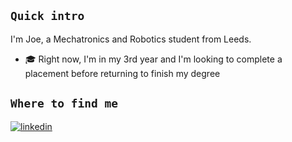 ## `Quick intro`
I'm Joe, a Mechatronics and Robotics student from Leeds.

- 🎓 Right now, I'm in my 3rd year and I'm looking to complete a placement before returning to finish my degree

## `Where to find me`
<a href="https://linkedin.com/in/joecalvert" target="_blank">
<img src=https://img.shields.io/badge/linkedin-%231E77B5.svg?&style=for-the-badge&logo=linkedin&logoColor=white alt=linkedin style="margin-bottom: 5px;" />
</a>  

